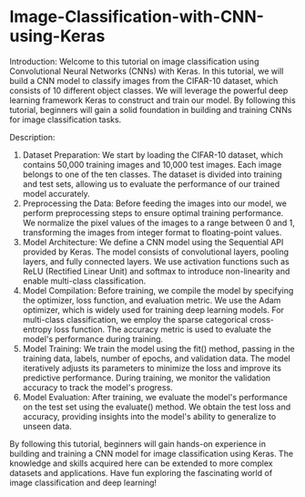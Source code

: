 # Image-Classification-with-CNN-using-Keras

Introduction:
Welcome to this tutorial on image classification using Convolutional Neural Networks (CNNs) with Keras. In this tutorial, we will build a CNN model to classify images from the CIFAR-10 dataset, which consists of 10 different object classes. We will leverage the powerful deep learning framework Keras to construct and train our model. By following this tutorial, beginners will gain a solid foundation in building and training CNNs for image classification tasks.

Description:
1. Dataset Preparation:
We start by loading the CIFAR-10 dataset, which contains 50,000 training images and 10,000 test images. Each image belongs to one of the ten classes.
The dataset is divided into training and test sets, allowing us to evaluate the performance of our trained model accurately.
2. Preprocessing the Data:
Before feeding the images into our model, we perform preprocessing steps to ensure optimal training performance.
We normalize the pixel values of the images to a range between 0 and 1, transforming the images from integer format to floating-point values.
3. Model Architecture:
We define a CNN model using the Sequential API provided by Keras.
The model consists of convolutional layers, pooling layers, and fully connected layers.
We use activation functions such as ReLU (Rectified Linear Unit) and softmax to introduce non-linearity and enable multi-class classification.
4. Model Compilation:
Before training, we compile the model by specifying the optimizer, loss function, and evaluation metric.
We use the Adam optimizer, which is widely used for training deep learning models.
For multi-class classification, we employ the sparse categorical cross-entropy loss function.
The accuracy metric is used to evaluate the model's performance during training.
5. Model Training:
We train the model using the fit() method, passing in the training data, labels, number of epochs, and validation data.
The model iteratively adjusts its parameters to minimize the loss and improve its predictive performance.
During training, we monitor the validation accuracy to track the model's progress.
6. Model Evaluation:
After training, we evaluate the model's performance on the test set using the evaluate() method.
We obtain the test loss and accuracy, providing insights into the model's ability to generalize to unseen data.

By following this tutorial, beginners will gain hands-on experience in building and training a CNN model for image classification using Keras. The knowledge and skills acquired here can be extended to more complex datasets and applications. Have fun exploring the fascinating world of image classification and deep learning!

